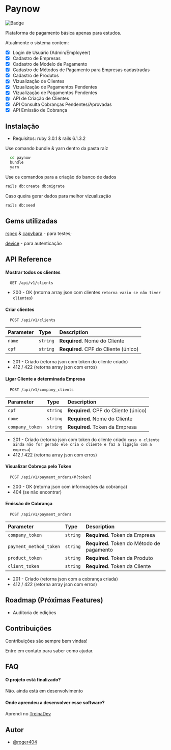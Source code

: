 
# Paynow 
![Badge](https://img.shields.io/github/languages/top/rog404/paynow)


Plataforma de pagamento básica apenas para estudos.

Atualmente o sistema contem:

* [x] Login de Usuário (Admin/Employeer)
* [x] Cadastro de Empresas
* [x] Cadastro de Modelo de Pagamento
* [x] Cadastro de Métodos de Pagamento para Empresas cadastradas
* [x] Cadastro de Produtos
* [x] Vizualização de Clientes
* [x] Vizualização de Pagamentos Pendentes
* [x] Vizualização de Pagamentos Pendentes
* [x] API de Criação de Clientes
* [x] API Consulta Cobranças Pendentes/Aprovadas
* [x] API Emissão de Cobrança  
## Instalação 

- Requisitos: ruby 3.0.1 & rails 6.1.3.2

Use comando bundle & yarn dentro da pasta raíz

```bash 
  cd paynow
  bundle
  yarn
```
Use os comandos para a criação do banco de dados

```bash
rails db:create db:migrate
```

Caso queira gerar dados para melhor vizualização

```bash
rails db:seed
```


  
## Gems utilizadas

 [rspec](https://github.com/rspec/rspec-rails) & [capybara](https://github.com/teamcapybara/capybara) - para testes;
 
 [device](https://github.com/heartcombo/devise) - para autenticação
 

  
## API Reference

#### Mostrar todos os clientes

```http
  GET /api/v1/clients
```
- 200 - OK (retorna array json com clientes `retorna vazio se não tiver clientes`)
 
#### Criar clientes

```http
  POST /api/v1/clients
```

| Parameter | Type     | Description                       |
| :-------- | :------- | :-------------------------------- |
| `name`      | `string` | **Required**. Nome do Cliente |
| `cpf`      | `string` | **Required**. CPF do Cliente (único) |
  
  - 201 - Criado (retorna json com token do cliente criado)
  - 412 / 422 (retorna array json com erros)
  
 #### Ligar Cliente a determinada Empresa

```http
  POST /api/v1/company_clients
```

| Parameter | Type     | Description                       |
| :-------- | :------- | :-------------------------------- |
| `cpf`  | `string` | **Required**. CPF do Cliente (único) |
| `nome`  | `string` | **Required**. Nome do Cliente |
| `company_token` | `string` | **Required**. Token da Empresa |
  
  - 201 - Criado (retorna json com token do cliente criado `caso o cliente ainda não for gerado ele cria o cliente e faz a ligação com a empresa`)
  - 412 / 422 (retorna array json com erros)
  
  #### Visualizar Cobreça pelo Token

```http
  POST /api/v1/payment_orders/#{token}
```
  
  - 200 - OK (retorna json com informações da cobrança)
  - 404 (se não encontrar)
  
   #### Emissão de Cobrança

```http
  POST /api/v1/payment_orders
```

| Parameter | Type     | Description                       |
| :-------- | :------- | :-------------------------------- |
| `company_token`  | `string` | **Required**. Token da Empresa |
| `payment_method_token`  | `string` | **Required**. Token do Método de pagamento |
| `product_token` | `string` | **Required**. Token da Produto |
| `client_token` | `string` | **Required**. Token da Cliente |
  
  - 201 - Criado (retorna json com a cobrança criada)
  - 412 / 422 (retorna array json com erros)
  
## Roadmap (Próximas Features)

- Auditoria de edições



## Contribuições

Contribuições são sempre bem vindas!

Entre em contato para saber como ajudar.

  
  
## FAQ

#### O projeto está finalizado?

Não. ainda está em desenvolvimento

#### Onde aprendeu a desenvolver esse software?

Aprendi no [TreinaDev](https://treinadev.com.br)

  
## Autor

- [@roger404](https://github.com/rog404)

  
